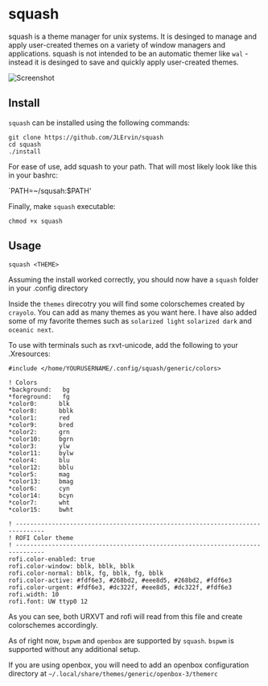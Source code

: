 # squash

squash is a theme manager for unix systems. 
It is desinged to manage and apply user-created themes on a variety of window managers and applications.
squash is not intended to be an automatic themer like `wal` - 
instead it is desinged to save and quickly apply user-created themes. 

![Screenshot](https://i.imgur.com/ABX69pR.jpg)

## Install 

`squash` can be installed using the following commands:

```
git clone https://github.com/JLErvin/squash
cd squash
./install
```

For ease of use, add squash to your path. That will most likely look like this in your bashrc:

`PATH=~/squsah:$PATH'

Finally, make `squash` executable:

`chmod +x squash`

## Usage

`squash <THEME>`

Assuming the install worked correctly, you should now have a `squash` folder in your .config directory

Inside the `themes` direcotry you will find some colorschemes created by `crayolo`. You can add as many themes as you want here. I have also added some of my favorite themes such as 
`solarized light` `solarized dark` and `oceanic next`. 


To use with terminals such as rxvt-unicode, add the following to your .Xresources:

```
#include </home/YOURUSERNAME/.config/squash/generic/colors>

! Colors  
*background:   bg  
*foreground:   fg  
*color0:      blk  
*color8:      bblk  
*color1:      red  
*color9:      bred  
*color2:      grn  
*color10:     bgrn  
*color3:      ylw  
*color11:     bylw  
*color4:      blu  
*color12:     bblu  
*color5:      mag  
*color13:     bmag  
*color6:      cyn  
*color14:     bcyn  
*color7:      wht  
*color15:     bwht 

! ------------------------------------------------------------------------------
! ROFI Color theme
! ------------------------------------------------------------------------------
rofi.color-enabled: true
rofi.color-window: bblk, bblk, bblk 
rofi.color-normal: bblk, fg, bblk, fg, bblk 
rofi.color-active: #fdf6e3, #268bd2, #eee8d5, #268bd2, #fdf6e3
rofi.color-urgent: #fdf6e3, #dc322f, #eee8d5, #dc322f, #fdf6e3
rofi.width: 10 
rofi.font: UW ttyp0 12
```

As you can see, both URXVT and rofi will read from this file and create colorschemes accordingly.

As of right now, `bspwm` and `openbox` are supported by `squash`. `bspwm` is supported without any additional setup.

If you are using openbox, you will need to add an openbox configuration directory at 
`~/.local/share/themes/generic/openbox-3/themerc`






